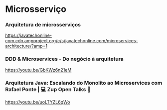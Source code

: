 # Microsserviço

### Arquitetura de microsserviços

https://javatechonline-com.cdn.ampproject.org/c/s/javatechonline.com/microservices-architecture/?amp=1

### DDD & Microservices - Do negócio à arquitetura

https://youtu.be/GbKWz6n21eM

### Arquitetura Java: Escalando do Monolito ao Microservices com Rafael Ponte | 💻 Zup Open Talks 🚀

https://youtu.be/uoLTYZL6qWo
